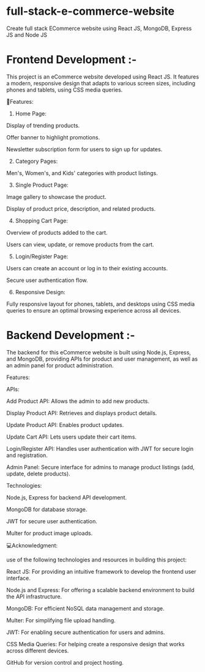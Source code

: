 # full-stack-e-commerce-website
Create full stack ECommerce website using React JS, MongoDB, Express JS and Node JS

# Frontend Development :-
This project is an eCommerce website developed using React JS. It features a modern, responsive design that adapts to various screen sizes, including phones and tablets, using CSS media queries.

🎯Features:

1. Home Page:
   
Display of trending products.

Offer banner to highlight promotions.

Newsletter subscription form for users to sign up for updates.


2. Category Pages:
   
Men's, Women's, and Kids' categories with product listings.


3. Single Product Page:
   
Image gallery to showcase the product.

Display of product price, description, and related products.


4. Shopping Cart Page:
   
Overview of products added to the cart.

Users can view, update, or remove products from the cart.


5. Login/Register Page:
    
Users can create an account or log in to their existing accounts.

Secure user authentication flow.


6. Responsive Design:
    
Fully responsive layout for phones, tablets, and desktops using CSS media queries to ensure an optimal browsing experience across all devices.



# Backend Development :-

The backend for this eCommerce website is built using Node.js, Express, and MongoDB, providing APIs for product and user management, as well as an admin panel for product administration.

Features:

APIs:

Add Product API: Allows the admin to add new products.

Display Product API: Retrieves and displays product details.

Update Product API: Enables product updates.

Update Cart API: Lets users update their cart items.

Login/Register API: Handles user authentication with JWT for secure login and registration.

Admin Panel: Secure interface for admins to manage product listings (add, update, delete products).


Technologies:

Node.js, Express for backend API development.

MongoDB for database storage.

JWT for secure user authentication.

Multer for product image uploads.


💻Acknowledgment:

use of the following technologies and resources in building this project:

React JS: For providing an intuitive framework to develop the frontend user interface.

Node.js and Express: For offering a scalable backend environment to build the API infrastructure.

MongoDB: For efficient NoSQL data management and storage.

Multer: For simplifying file upload handling.

JWT: For enabling secure authentication for users and admins.

CSS Media Queries: For helping create a responsive design that works across different devices.

GitHub for version control and project hosting.
